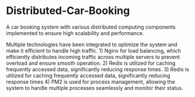 # Distributed-Car-Booking
A car booking system with various distributed computing components implemented to ensure high scalability and performance. 

Multiple technologies have been integrated to optimize the system and make it efficient to handle high traffic. 1) Nginx for load balancing, which efficiently distributes incoming traffic across multiple servers to prevent overload and ensure smooth operation. 2) Redis is utilized for caching frequently accessed data, significantly reducing response times. 3)  Redis is utilized for caching frequently accessed data, significantly reducing response times 4) PM2 is used for process management, allowing the system to handle multiple processes seamlessly and monitor their status.
